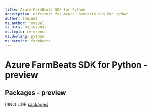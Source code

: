 ```yaml
---
title: Azure FarmBeats SDK for Python
description: Reference for Azure FarmBeats SDK for Python
author: lmazuel
ms.author: lmazuel
ms.data: 02/15/2023
ms.topic: reference
ms.devlang: python
ms.service: farmbeats
---
```

# Azure FarmBeats SDK for Python - preview
## Packages - preview
[!INCLUDE [packages](farmbeats-index.md)]